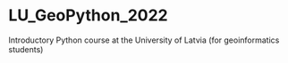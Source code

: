 # LU_GeoPython_2022
Introductory Python course at the University of Latvia (for geoinformatics students)
